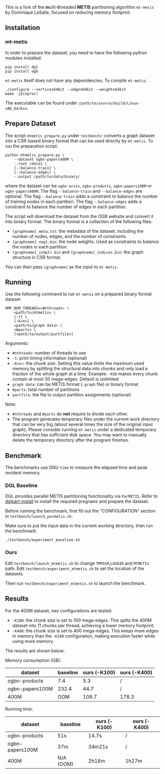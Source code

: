 This is a fork of the **m**ulti-**t**hreaded **METIS** partitioning algorithm `mt-metis` by Dominique LaSalle, focused on reducing memory footprint.



## Installation

### mt-metis

In order to prepare the dataset, you need to have the following python modules installed:

```shell
pip install dgl
pip install ogb
```

`mt-metis` itself does not have any dependencies. To compile `mt-metis`:

```shell
./configure --vertices64bit --edges64bit --weights64bit
make -j$(nproc)
```

The executable can be found under `/path/to/source/build/Linux-x86_64/bin`.



## Prepare Dataset

The script `mtmetis_prepare.py` under `testbench/` converts a graph dataset into a CSR-based binary format that can be used directly by `mt-metis`. To run the preparation script:

```shell
python mtmetis_prepare.py \
    --dataset ogbn-papers400M \
    --root /data1 \
    [--balance-train] \
    [--balance-edges] \
    --output /path/to/data/binary/
```

where the dataset can be `ogbn-arxiv`, `ogbn-products`, `ogbn-papers100M` or `ogbn-papers400M`. The flag `--balance-train` and `--balance-edges` are optional. The flag `--balance-train` adds a constraint to balance the number of training nodes in each partition. The flag `--balance-edges` adds a constraint to balance the number of edges in each partition.

The script will download the dataset from the OGB website and convert it into binary format. The binary format is a collection of the following files:

- `[graphname]_meta.txt`: the metadata of the dataset, including the number of nodes, edges, and the number of constraints.
- `[graphname]_vwgt.bin`: the node weights. Used as constraints to balance the nodes in each partition.
- `[graphname]_indptr.bin` and `[graphname]_indices.bin`: the graph structure in CSR format.

You can then pass `[graphname]` as the input to `mt-metis`.




## Running

Use the following command to run `mt-metis` on a prepared binary format dataset:

```
OMP_NUM_THREADS=<#nthreads> \
    <path/to/mtmetis> \
    [-t] \
    [-K<n>] \
    <path/to/graph data> \
    <#parts> \
    [<path/to/output/partfile>]
```

Arguments:

- `#nthreads`: number of threads to use
- `-t`: print timing information (optional)
- `-K<n>`: the chunk size. Setting this value limits the maximum used memory by splitting the structural data into chunks and only load a fraction of the whole graph at a time. Example: `-K50` makes every chunk contain at most 50 mega-edges. Default is unlimited
- `graph data`: can be METIS format (`.graph` file) or binary format
- `#parts`: total number of partitions
- `partfile`: the file to output partition assignments (optional)



Note:

- `#nthreads` and `#parts` do **not** require to divide each other.
- The program generates temporary files under the current work directory that can be very big (about several times the size of the original input graph). Please consider running `mt-metis` under a dedicated temporary directory that has sufficient disk space. You may want to manually delete the temporary directory after the program finishes.




## Benchmark

The benchmarks use GNU `time` to measure the elapsed time and peak resident memory.

### DGL Baseline

DGL provides parallel METIS partitioning functionality via `ParMETIS`. Refer to [dglpart-install](docs/dglpart-install.md) to install the required programs and prepare the dataset.

Before running the benchmark, first fill out the "CONFIGURATION" section in `testbench/launch_parmetis.sh`.

Make sure to put the input data in the current working directory, then run the benchmark:

```shell
./testbench/experiment_baseline.sh
```

### Ours

Edit `testbench/launch_mtmetis.sh` to change `TMPDIR`,`LOGDIR` and `MTMETIS` path. Edit `testbench/experiment_mtmetis.sh` to set the location of the datasets.

Then run `testbench/experiment_mtmetis.sh` to launch the benchmark.



## Results

For the 400M dataset, two configurations are tested:

- `-K100`: the chunk size is set to 100 mega-edges. This splits the 400M dataset into 11 chunks per thread, achieving a lower memory footprint.
- `-K400`: the chunk size is set to 400 mega-edges. This keeps more edges in memory than the `-K100` configuration, making execution faster while using more memory.



The results are shown below:

Memory consumption (GB):

| dataset         | baseline | ours (-K100) | ours (-K400) |
| --------------- | -------- | ------------ | ------------ |
| ogbn-products   | 7.4      | 5.3          | /            |
| ogbn-papers100M | 232.4    | 44.7         | /            |
| 400M            | OOM      | 108.7        | 178.3        |

Running time:

| dataset         | baseline  | ours (-K100) | ours (-K400) |
| --------------- | --------- | ------------ | ------------ |
| ogbn-products   | 51s       | 14.7s        | /            |
| ogbn-papers100M | 37m       | 34m21s       | /            |
| 400M            | N/A (OOM) | 2h16m        | 1h27m        |

